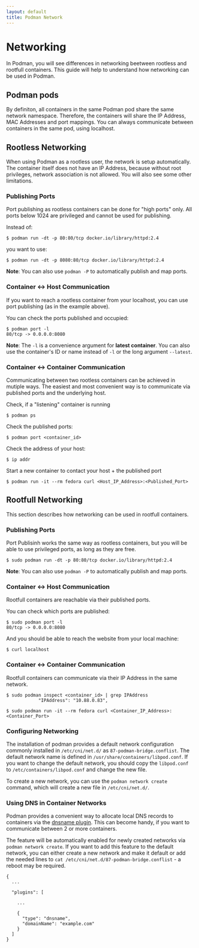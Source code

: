 ```yaml
---
layout: default
title: Podman Network
---
```


# Networking

In Podman, you will see differences in networking beetween rootless and rootfull
containers. This guide will help to understand how networking can be used in
Podman.

## Podman pods

By definiton, all containers in the same Podman pod share the same network
namespace. Therefore, the containers will share the IP Address, MAC Addresses and
port mappings. You can always communicate between containers in the same pod,
using localhost.

## Rootless Networking

When using Podman as a rootless user, the network is setup automatically. The
container itself does not have an IP Address, because without root privileges,
network association is not allowed. You will also see some other limitations.

### Publishing Ports

Port publishing as rootless containers can be done for "high ports" only. All
ports below 1024 are privileged and cannot be used for publishing.

Instead of:

```console
$ podman run -dt -p 80:80/tcp docker.io/library/httpd:2.4
```

you want to use:

```console
$ podman run -dt -p 8080:80/tcp docker.io/library/httpd:2.4
```

**Note**: You can also use `podman -P` to automatically publish and map ports.

### Container <-> Host Communication

If you want to reach a rootless container from your localhost, you can use port
publishing (as in the example above).

You can check the ports published and occupied:

```console
$ podman port -l
80/tcp -> 0.0.0.0:8080
```

**Note**: The `-l` is a convenience argument for **latest container**. You can
also use the container's ID or name instead of `-l` or the long argument
`--latest`.

### Container <-> Container Communication

Communicating between two rootless containers can be achieved in mutiple ways.
The easiest and most convenient way is to communicate via published ports and
the underlying host.

Check, if a "listening" container is running

```console
$ podman ps
```

Check the published ports:

```console
$ podman port <container_id>
```

Check the address of your host:

```console
$ ip addr
```

Start a new container to contact your host + the published port

```console
$ podman run -it --rm fedora curl <Host_IP_Address>:<Published_Port>
```

## Rootfull Networking

This section describes how networking can be used in rootfull containers.

### Publishing Ports

Port Publisinh works the same way as rootless containers, but you will be able
to use privileged ports, as long as they are free.

```console
$ sudo podman run -dt -p 80:80/tcp docker.io/library/httpd:2.4
```

**Note**: You can also use `podman -P` to automatically publish and map ports.

### Container <-> Host Communication

Rootfull containers are reachable via their published ports.


You can check which ports are published:

```console
$ sudo podman port -l
80/tcp -> 0.0.0.0:8080
```

And you should be able to reach the website from your local machine:

```console
$ curl localhost
```

### Container <-> Container Communication

Rootfull containers can communicate via their IP Address in the same network.

```console
$ sudo podman inspect <container_id> | grep IPAddress
            "IPAddress": "10.88.0.83",
```

```console
$ sudo podman run -it --rm fedora curl <Container_IP_Address>:<Container_Port>
```

### Configuring Networking

The installation of podman provides a default network configuration commonly
installed in `/etc/cni/net.d/` as `87-podman-bridge.conflist`. The default
network name is defined in `/usr/share/containers/libpod.conf`. If you want to
change the default network, you should copy the `libpod.conf` to
`/etc/containers/libpod.conf` and change the new file.

To create a new network, you can use the `podman network create` command, which
will create a new file in `/etc/cni/net.d/`.

### Using DNS in Container Networks

Podman provides a convenient way to allocate local DNS records to containers
via the [dnsname plugin](https://github.com/containers/dnsname). This can become
handy, if you want to communicate between 2 or more containers.

The feature will be automatically enabled for newly created networks via
`podman network create`. If you want to add this feature to the default
network, you can either create a new network and make it default or add the
needed lines to `cat /etc/cni/net.d/87-podman-bridge.conflist` - a reboot may
be required.

```
{
  ...

  "plugins": [

    ...

    {
      "type": "dnsname",
      "domainName": "example.com"
    }
  ]
}
```
